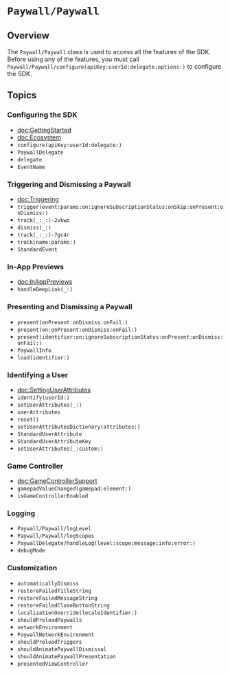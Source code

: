# ``Paywall/Paywall``

## Overview

The ``Paywall/Paywall`` class is used to access all the features of the SDK. Before using any of the features, you must call ``Paywall/Paywall/configure(apiKey:userId:delegate:options:)`` to configure the SDK.

## Topics

### Configuring the SDK

- <doc:GettingStarted>
- <doc:Ecosystem>
- ``configure(apiKey:userId:delegate:)``
- ``PaywallDelegate``
- ``delegate``
- ``EventName``

### Triggering and Dismissing a Paywall

- <doc:Triggering>
- ``trigger(event:params:on:ignoreSubscriptionStatus:onSkip:onPresent:onDismiss:)``
- ``track(_:_:)-2vkwo``
- ``dismiss(_:)``
- ``track(_:_:)-7gc4r``
- ``track(name:params:)``
- ``StandardEvent``

### In-App Previews
- <doc:InAppPreviews>
- ``handleDeepLink(_:)``

### Presenting and Dismissing a Paywall

- ``present(onPresent:onDismiss:onFail:)``
- ``present(on:onPresent:onDismiss:onFail:)``
- ``present(identifier:on:ignoreSubscriptionStatus:onPresent:onDismiss:onFail:)``
- ``PaywallInfo``
- ``load(identifier:)``

### Identifying a User

- <doc:SettingUserAttributes>
- ``identify(userId:)``
- ``setUserAttributes(_:)``
- ``userAttributes``
- ``reset()``
- ``setUserAttributesDictionary(attributes:)``
- ``StandardUserAttribute``
- ``StandardUserAttributeKey``
- ``setUserAttributes(_:custom:)``

### Game Controller

- <doc:GameControllerSupport>
- ``gamepadValueChanged(gamepad:element:)``
- ``isGameControllerEnabled``

### Logging

- ``Paywall/Paywall/logLevel``
- ``Paywall/Paywall/logScopes``
- ``PaywallDelegate/handleLog(level:scope:message:info:error:)``
- ``debugMode``

### Customization

- ``automaticallyDismiss``
- ``restoreFailedTitleString``
- ``restoreFailedMessageString``
- ``restoreFailedCloseButtonString``
- ``localizationOverride(localeIdentifier:)``
- ``shouldPreloadPaywalls``
- ``networkEnvironment``
- ``PaywallNetworkEnvironment``
- ``shouldPreloadTriggers``
- ``shouldAnimatePaywallDismissal``
- ``shouldAnimatePaywallPresentation``
- ``presentedViewController``
